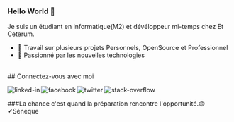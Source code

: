 ### Hello World 👋 
 Je suis un  étudiant en informatique(M2) et dévéloppeur mi-temps chez Et Ceterum.
- 🔭 Travail sur plusieurs projets Personnels, OpenSource et Professionnel 
- 🌱 Passionné par les nouvelles technologies
<br>
## Connectez-vous avec moi

[<img align="left" alt="linked-in" src="https://img.shields.io/badge/linkedin-%230077B5.svg?&style=for-the-badge&logo=linkedin&logoColor=white"/>](https://www.linkedin.com/in/tamby-mampionona)

[<img align="left" alt="facebook" src="https://img.shields.io/badge/facebook-%231877F2.svg?&style=for-the-badge&logo=facebook&logoColor=white" />](https://www.facebook.com/tamby.heriharson/)

[<img align="left" alt="twitter" src="https://img.shields.io/badge/twitter-%231DA1F2.svg?&style=for-the-badge&logo=twitter&logoColor=white" />](https://twitter.com/MampiononaTamby)

[<img align="left" alt="stack-overflow" src="https://img.shields.io/badge/stack%20overflow-FE7A16?logo=stack-overflow&logoColor=white&style=for-the-badge" />](https://stackoverflow.com/users/14654342/tamby)
<br> 

###La chance c'est quand la préparation rencontre l'opportunité.😊✔Sénéque
<br>


